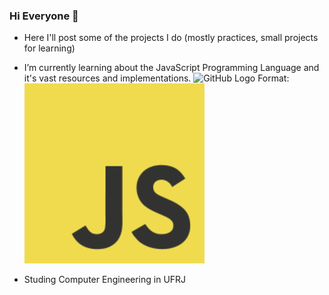 ### Hi Everyone 👋

- Here I'll post some of the projects I do (mostly practices, small projects for learning)

- I’m currently learning about the JavaScript Programming Language and it's vast resources and implementations. 
![GitHub Logo](/images/logo.png)
Format: ![Alt Text](https://raw.githubusercontent.com/github/explore/80688e429a7d4ef2fca1e82350fe8e3517d3494d/topics/javascript/javascript.png)

- Studing Computer Engineering in UFRJ
